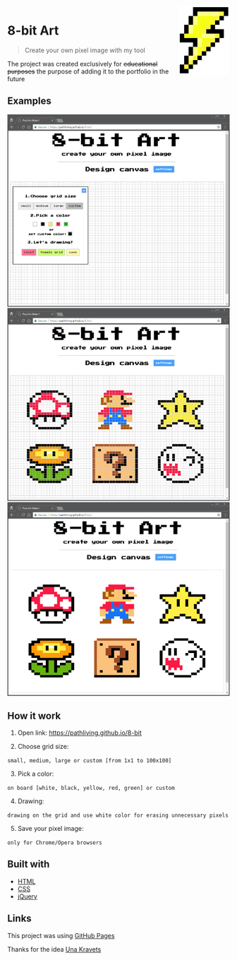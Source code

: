 <img src="icon.png" align="right" />

8-bit Art
====
> Create your own pixel image with my tool

The project was created exclusively for ~~educational purposes~~ the purpose of adding it to the portfolio in the future

Examples
---

<img src="examples/1.png" width="900">
<img src="examples/2.png" width="900">
<img src="examples/3.png" width="900">

How it work
---

1. Open link: https://pathliving.github.io/8-bit

2. Choose grid size:

`small, medium, large or custom [from 1x1 to 100x100]`

3. Pick a color:

`on board [white, black, yellow, red, green] or custom`

4. Drawing:

`drawing on the grid and use white color for erasing unnecessary pixels`

5. Save your pixel image: 

`only for Chrome/Opera browsers`

Built with
---

* [HTML](https://developer.mozilla.org/en-US/docs/Web/HTML)
* [CSS](https://developer.mozilla.org/en-US/docs/Web/CSS)
* [jQuery](http://api.jquery.com/)

Links
---

This project was using [GitHub Pages](https://pages.github.com/)

Thanks for the idea [Una Kravets](https://una.im/sass-pixel-art/)
